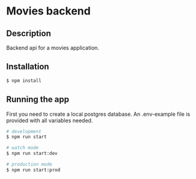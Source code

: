 # Movies backend

## Description

Backend api for a movies application.

## Installation

```bash
$ npm install
```

## Running the app

First you need to create a local postgres database. An .env-example file is provided with all variables needed.

```bash
# development
$ npm run start

# watch mode
$ npm run start:dev

# production mode
$ npm run start:prod
```
